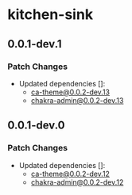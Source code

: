 # kitchen-sink

## 0.0.1-dev.1

### Patch Changes

- Updated dependencies []:
  - ca-theme@0.0.2-dev.13
  - chakra-admin@0.0.2-dev.13

## 0.0.1-dev.0

### Patch Changes

- Updated dependencies []:
  - ca-theme@0.0.2-dev.12
  - chakra-admin@0.0.2-dev.12
